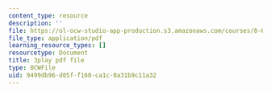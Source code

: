 ```yaml
---
content_type: resource
description: ''
file: https://ol-ocw-studio-app-production.s3.amazonaws.com/courses/8-01sc-classical-mechanics-fall-2016/9499db96d05ff160ca1c0a31b9c11a32_9yFkrh7-igc.pdf
file_type: application/pdf
learning_resource_types: []
resourcetype: Document
title: 3play pdf file
type: OCWFile
uid: 9499db96-d05f-f160-ca1c-0a31b9c11a32
---
```

